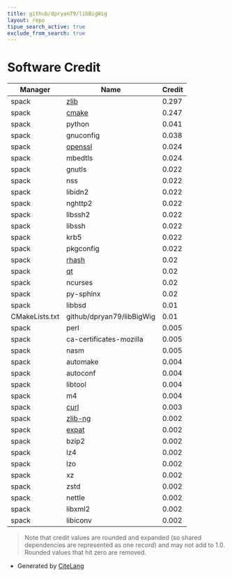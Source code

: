 ```yaml
---
title: github/dpryan79/libBigWig
layout: repo
tipue_search_active: true
exclude_from_search: true
---
```

# Software Credit

|Manager|Name|Credit|
|-------|----|------|
|spack|[zlib](https://zlib.net)|0.297|
|spack|[cmake](https://www.cmake.org)|0.247|
|spack|python|0.041|
|spack|gnuconfig|0.038|
|spack|[openssl](https://www.openssl.org)|0.024|
|spack|mbedtls|0.024|
|spack|gnutls|0.022|
|spack|nss|0.022|
|spack|libidn2|0.022|
|spack|nghttp2|0.022|
|spack|libssh2|0.022|
|spack|libssh|0.022|
|spack|krb5|0.022|
|spack|pkgconfig|0.022|
|spack|[rhash](https://sourceforge.net/projects/rhash/)|0.02|
|spack|[qt](https://qt.io)|0.02|
|spack|ncurses|0.02|
|spack|py-sphinx|0.02|
|spack|libbsd|0.01|
|CMakeLists.txt|github/dpryan79/libBigWig|0.01|
|spack|perl|0.005|
|spack|ca-certificates-mozilla|0.005|
|spack|nasm|0.005|
|spack|automake|0.004|
|spack|autoconf|0.004|
|spack|libtool|0.004|
|spack|m4|0.004|
|spack|[curl](https://curl.se/)|0.003|
|spack|[zlib-ng](https://github.com/zlib-ng/zlib-ng)|0.002|
|spack|[expat](https://libexpat.github.io/)|0.002|
|spack|bzip2|0.002|
|spack|lz4|0.002|
|spack|lzo|0.002|
|spack|xz|0.002|
|spack|zstd|0.002|
|spack|nettle|0.002|
|spack|libxml2|0.002|
|spack|libiconv|0.002|


> Note that credit values are rounded and expanded (so shared dependencies are represented as one record) and may not add to 1.0. Rounded values that hit zero are removed.


- Generated by [CiteLang](https://github.com/vsoch/citelang)
